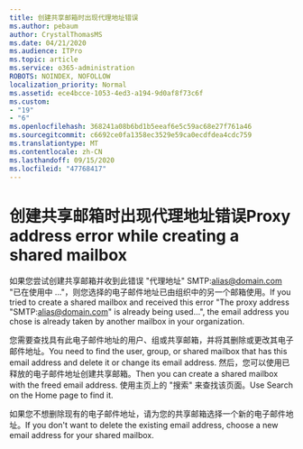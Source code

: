 ```yaml
---
title: 创建共享邮箱时出现代理地址错误
ms.author: pebaum
author: CrystalThomasMS
ms.date: 04/21/2020
ms.audience: ITPro
ms.topic: article
ms.service: o365-administration
ROBOTS: NOINDEX, NOFOLLOW
localization_priority: Normal
ms.assetid: ece4bcce-1053-4ed3-a194-9d0af8f73c6f
ms.custom:
- "19"
- "6"
ms.openlocfilehash: 368241a08b6bd1b5eeaf6e5c59ac68e27f761a46
ms.sourcegitcommit: c6692ce0fa1358ec3529e59ca0ecdfdea4cdc759
ms.translationtype: MT
ms.contentlocale: zh-CN
ms.lasthandoff: 09/15/2020
ms.locfileid: "47768417"
---
```

# <a name="proxy-address-error-while-creating-a-shared-mailbox"></a><span data-ttu-id="90257-102">创建共享邮箱时出现代理地址错误</span><span class="sxs-lookup"><span data-stu-id="90257-102">Proxy address error while creating a shared mailbox</span></span>

<span data-ttu-id="90257-103">如果您尝试创建共享邮箱并收到此错误 "代理地址" SMTP:alias@domain.com "已在使用中 ..."，则您选择的电子邮件地址已由组织中的另一个邮箱使用。</span><span class="sxs-lookup"><span data-stu-id="90257-103">If you tried to create a shared mailbox and received this error "The proxy address "SMTP:alias@domain.com" is already being used…", the email address you chose is already taken by another mailbox in your organization.</span></span>
  
<span data-ttu-id="90257-104">您需要查找具有此电子邮件地址的用户、组或共享邮箱，并将其删除或更改其电子邮件地址。</span><span class="sxs-lookup"><span data-stu-id="90257-104">You need to find the user, group, or shared mailbox that has this email address and delete it or change its email address.</span></span> <span data-ttu-id="90257-105">然后，您可以使用已释放的电子邮件地址创建共享邮箱。</span><span class="sxs-lookup"><span data-stu-id="90257-105">Then you can create a shared mailbox with the freed email address.</span></span> <span data-ttu-id="90257-106">使用主页上的 "搜索" 来查找该页面。</span><span class="sxs-lookup"><span data-stu-id="90257-106">Use Search on the Home page to find it.</span></span>
  
<span data-ttu-id="90257-107">如果您不想删除现有的电子邮件地址，请为您的共享邮箱选择一个新的电子邮件地址。</span><span class="sxs-lookup"><span data-stu-id="90257-107">If you don't want to delete the existing email address, choose a new email address for your shared mailbox.</span></span>
  